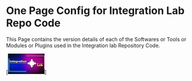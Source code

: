 # One Page Config for Integration Lab Repo Code
This Page contains the version details of each of the Softwares or Tools or Modules or Plugins used in the Integration lab Repository Code.

[![Ilab](https://github.com/harsha-vardhan-n/My_Sample/blob/main/Ilab.jpg)]
